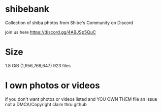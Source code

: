 # shibebank
Collection of shiba photos from Shibe's Community on Discord

join us here https://discord.gg/4ABJSp5QuC

# Size
1.8 GiB (1,956,766,647)
923 files

# I own photos or videos
if you don't want photos or videos listed and YOU OWN THEM file an issue not a DMCA/Copyright claim thru github
